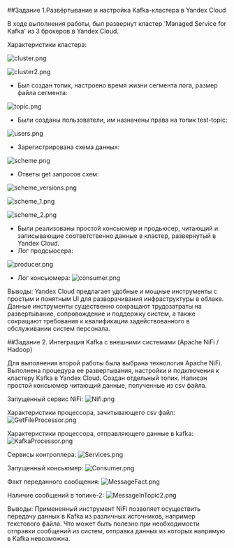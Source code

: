 ##Задание 1.Развёртывание и настройка Kafka-кластера в Yandex Cloud

В ходе выполнения работы, был развернут кластер 'Managed Service for Kafka' из 3 брокеров в Yandex Cloud.

Характеристики кластера:

![cluster.png](Task7_1/images/cluster.png)

![cluster2.png](Task7_1/images/cluster2.png)

- Был создан топик, настроено время жизни сегмента лога, размер файла сегмента:

![topic.png](Task7_1/images/topic.png)

- Были созданы пользователи, им назначены права на топик test-topic:

![users.png](Task7_1/images/users.png)

- Зарегистрирована схема данных:

![scheme.png](Task7_1/images/scheme.png)

- Ответы get запросов схем:

![scheme_versions.png](Task7_1/images/scheme_versions.png)

![scheme_1.png](Task7_1/images/scheme_1.png)

![scheme_2.png](Task7_1/images/scheme_2.png)

- Были реализованы простой консьюмер и продьюсер, читающий и записывающие соответственно данные в кластер, развернутый в Yandex Cloud.
- Лог продсьюсера:

![producer.png](Task7_1/images/producer.png)

- Лог консьюмера:
![consumer.png](Task7_1/images/consumer.png)

Выводы: Yandex Cloud предлагает удобные и мощные инструменты с простым и понятным UI для разворачивания инфраструктуры в облаке.
Данные инструменты существенно сокращают трудозатраты на развертывание, сопровождение и поддержку систем, а также сокращают требования
к квалификации задействованного в обслуживании систем персонала.

##Задание 2. Интеграция Kafka с внешними системами (Apache NiFi / Hadoop)

Для выполнения второй работы была выбрана технология Apache NiFi. 
Выполнена процедура ее развертывания, настройки и подключения к кластеру
Kafka в Yandex Cloud. Создан отдельный топик.
Написан простой консьюмер читающий данные, полученные из csv файла.

Запущенный сервис NiFi:
![Nifi.png](Task7_2/Images/Nifi.png)

Характеристики процессора, зачитывающего csv файл:
![GetFileProcessor.png](Task7_2/Images/GetFileProcessor.png)

Характеристики процессора, отправляющего данные в kafka:
![KafkaProcessor.png](Task7_2/Images/KafkaProcessor.png)

Сервисы контроллера:
![Services.png](Task7_2/Images/Services.png)

Запущенный консьюмер:
![Consumer.png](Task7_2/Images/Consumer.png)

Факт переданного сообщения:
![MessageFact.png](Task7_2/Images/MessageFact.png)

Наличие сообщений в топике-2:
![MessageInTopic2.png](Task7_2/Images/MessageInTopic2.png)

Выводы:
Примененный инструмент NiFi позволяет осуществить передачу данных в Kafka из различных источников, например текстового файла.
Что может быть полезно при необходимости отправки сообщений из систем, отправка данных из которых напрямую в Kafka невозможна.